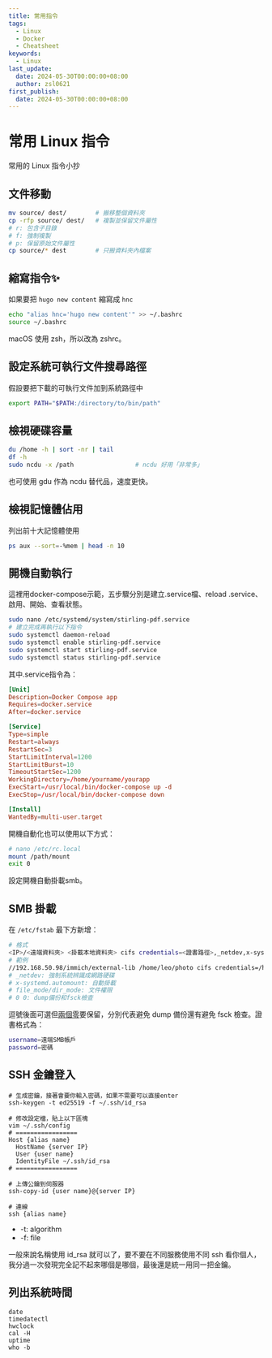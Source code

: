 ```yaml
---
title: 常用指令
tags:
  - Linux
  - Docker
  - Cheatsheet
keywords:
  - Linux
last_update:
  date: 2024-05-30T00:00:00+08:00
  author: zsl0621
first_publish:
  date: 2024-05-30T00:00:00+08:00
---
```


# 常用 Linux 指令

常用的 Linux 指令小抄

## 文件移動

```sh
mv source/ dest/        # 搬移整個資料夾
cp -rfp source/ dest/   # 複製並保留文件屬性
# r: 包含子目錄
# f: 強制複製
# p: 保留原始文件屬性
cp source/* dest        # 只搬資料夾內檔案
```

## 縮寫指令✨

如果要把 `hugo new content` 縮寫成 `hnc`

```sh
echo "alias hnc='hugo new content'" >> ~/.bashrc
source ~/.bashrc
```

macOS 使用 zsh，所以改為 zshrc。

## 設定系統可執行文件搜尋路徑

假設要把下載的可執行文件加到系統路徑中

```sh
export PATH="$PATH:/directory/to/bin/path"
```

## 檢視硬碟容量

```sh
du /home -h | sort -nr | tail
df -h
sudo ncdu -x /path                 # ncdu 好用「非常多」
```

也可使用 gdu 作為 ncdu 替代品，速度更快。

## 檢視記憶體佔用

列出前十大記憶體使用

```sh
ps aux --sort=-%mem | head -n 10
```

## 開機自動執行

這裡用docker-compose示範，五步驟分別是建立.service檔、reload .service、啟用、開始、查看狀態。

```sh
sudo nano /etc/systemd/system/stirling-pdf.service
# 建立完成再執行以下指令
sudo systemctl daemon-reload
sudo systemctl enable stirling-pdf.service
sudo systemctl start stirling-pdf.service
sudo systemctl status stirling-pdf.service
```

其中.service指令為：

```toml
[Unit]
Description=Docker Compose app
Requires=docker.service
After=docker.service

[Service]
Type=simple
Restart=always
RestartSec=3
StartLimitInterval=1200
StartLimitBurst=10
TimeoutStartSec=1200
WorkingDirectory=/home/yourname/yourapp
ExecStart=/usr/local/bin/docker-compose up -d
ExecStop=/usr/local/bin/docker-compose down

[Install]
WantedBy=multi-user.target
```

開機自動化也可以使用以下方式：

```sh
# nano /etc/rc.local
mount /path/mount
exit 0
```

設定開機自動掛載smb。

## SMB 掛載

在 `/etc/fstab` 最下方新增：

```sh
# 格式
<IP>/<遠端資料夾> <掛載本地資料夾> cifs credentials=<證書路徑>,_netdev,x-systemd.automount,file_mode=0777,dir_mode=0777 0 0
# 範例
//192.168.50.98/immich/external-lib /home/leo/photo cifs credentials=/home/leo/.cifs,_netdev 0 0
# _netdev: 強制系統辨識成網路硬碟
# x-systemd.automount: 自動掛載
# file_mode/dir_mode: 文件權限
# 0 0: dump備份和fsck檢查
```

逗號後面可選但[兩個零](https://rain.tips/2024/02/06/%E5%AF%A6%E6%88%B0%E6%95%99%E5%AD%B8%EF%BC%9A%E5%AF%A6%E7%8F%BEubuntu%E7%92%B0%E5%A2%83%E4%B8%AD%E9%AB%98%E6%95%88%E7%9A%84%E7%A1%AC%E7%A2%9F%E5%85%B1%E4%BA%AB/)要保留，分別代表避免 dump 備份還有避免 fsck 檢查。證書格式為：

```sh
username=遠端SMB帳戶
password=密碼
```

## SSH 金鑰登入

```shell
# 生成密鑰，接著會要你輸入密碼，如果不需要可以直接enter
ssh-keygen -t ed25519 -f ~/.ssh/id_rsa

# 修改設定檔，貼上以下區塊
vim ~/.ssh/config
# =================
Host {alias name}
  HostName {server IP}
  User {user name}
  IdentityFile ~/.ssh/id_rsa
# =================

# 上傳公鑰到伺服器
ssh-copy-id {user name}@{server IP}

# 連線
ssh {alias name}
```

- -t: algorithm
- -f: file

一般來說名稱使用 id_rsa 就可以了，要不要在不同服務使用不同 ssh 看你個人，我分過一次發現完全記不起來哪個是哪個，最後還是統一用同一把金鑰。

## 列出系統時間

```shell
date
timedatectl
hwclock
cal -H
uptime
who -b
```
